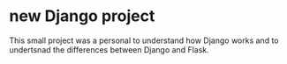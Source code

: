 # new Django project

This small project was a personal to understand how Django works and to undertsnad the differences between Django and Flask.
